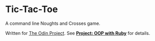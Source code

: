 # Tic-Tac-Toe

A command line Noughts and Crosses game.

Written for [The Odin Project](http://www.theodinproject.com/). See **[Project: OOP with Ruby](http://www.theodinproject.com/ruby-programming/oop)** for details.
